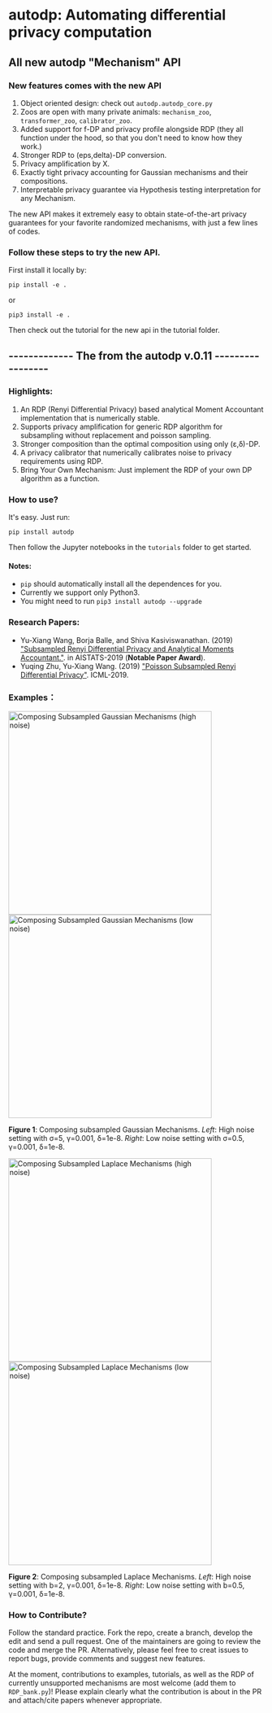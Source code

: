 # autodp: Automating differential privacy computation

## All new autodp "Mechanism" API

### New features comes with the new API

1. Object oriented design:  check out ```autodp.autodp_core.py```
2. Zoos are open with many private animals:  ```mechanism_zoo```,  ```transformer_zoo```, ```calibrator_zoo```. 
2. Added support for f-DP and privacy profile alongside RDP (they all function under the hood, so that you don't need to know how they work.)
3. Stronger RDP to (eps,delta)-DP conversion.
4. Privacy amplification by X.
5. Exactly tight privacy accounting for Gaussian mechanisms and their compositions.
6. Interpretable privacy guarantee via Hypothesis testing interpretation for any Mechanism.


The new API makes it extremely easy to obtain state-of-the-art privacy guarantees for your favorite randomized mechanisms, with just a few lines of codes.


###  Follow these steps to try the new API. 

First install it locally by:
```
pip install -e .
```
or

```
pip3 install -e .
```

Then check out the tutorial for the new api in the tutorial folder.



## ------------- The from the autodp v.0.11 -----------------


### Highlights:

1. An RDP (Renyi Differential Privacy) based analytical Moment Accountant implementation that is numerically stable.
2. Supports privacy amplification for generic RDP algorithm for subsampling without replacement and poisson sampling.
3. Stronger composition than the optimal composition using only (&epsilon;,&delta;)-DP.
4. A privacy calibrator that numerically calibrates noise to privacy requirements using RDP.
5. Bring Your Own Mechanism:  Just implement the RDP of your own DP algorithm as a function.

### How to use?

It's easy. Just run:
```
pip install autodp
```
Then follow the Jupyter notebooks in the `tutorials` folder to get started.

#### Notes:
* ```pip``` should automatically install all the dependences for you.
* Currently we support only Python3. 
* You might need to run ```pip3 install autodp --upgrade```

### Research Papers:

  * Yu-Xiang Wang, Borja Balle, and Shiva Kasiviswanathan. (2019) ["Subsampled Renyi Differential Privacy and Analytical Moments Accountant."](https://arxiv.org/abs/1808.00087). in AISTATS-2019  (**Notable Paper Award**).
  * Yuqing Zhu, Yu-Xiang Wang. (2019) ["Poisson Subsampled Renyi Differential Privacy"](http://proceedings.mlr.press/v97/zhu19c.html). ICML-2019.

### Examples：


<img src="https://github.com/yuxiangw/autodp/blob/master/figures/gaussian_compose_mean.png" alt="Composing Subsampled Gaussian Mechanisms (high noise)" width="400x"/><img src="https://github.com/yuxiangw/autodp/blob/master/figures/LN_gaussian_compose_mean.png" alt="Composing Subsampled Gaussian Mechanisms (low noise)" width="400x"/>

**Figure 1**: Composing subsampled Gaussian Mechanisms. *Left*: High noise setting with &sigma;=5, &gamma;=0.001, &delta;=1e-8.  *Right*: Low noise setting with &sigma;=0.5, &gamma;=0.001, &delta;=1e-8.


<img src="https://github.com/yuxiangw/autodp/blob/master/figures/laplace_compose_mean.png" alt="Composing Subsampled Laplace Mechanisms (high noise)" width="400x"/><img src="https://github.com/yuxiangw/autodp/blob/master/figures/LN_laplace_compose_mean.png" alt="Composing Subsampled Laplace Mechanisms (low noise)" width="400x"/>

**Figure 2**: Composing subsampled Laplace Mechanisms. *Left*: High noise setting with b=2, &gamma;=0.001, &delta;=1e-8.  *Right*: Low noise setting with b=0.5, &gamma;=0.001, &delta;=1e-8.


### How to Contribute?

Follow the standard practice. Fork the repo, create a branch, develop the edit and send a pull request. One of the maintainers are going to review the code and merge the PR. Alternatively, please feel free to creat issues to report bugs, provide comments and suggest new features. 

At the moment, contributions to examples, tutorials, as well as the RDP of currently unsupported mechanisms are most welcome (add them to ```RDP_bank.py```)! Please explain clearly what the contribution is about in the PR and attach/cite papers whenever appropriate.





